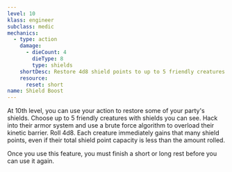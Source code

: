```yaml
---
level: 10
klass: engineer
subclass: medic
mechanics:
  - type: action
    damage:
      - dieCount: 4
        dieType: 8
        type: shields
    shortDesc: Restore 4d8 shield points to up to 5 friendly creatures you can see.
    resource:
      reset: short
name: Shield Boost
---
```

At 10th level, you can use your action to restore some of your party's shields.
Choose up to 5 friendly creatures with shields you can see. Hack into their armor system and use a brute
force algorithm to overload their kinetic barrier. Roll 4d8. Each creature immediately gains that many shield points,
even if their total shield point capacity is less than the amount rolled.

Once you use this feature, you must finish a short or long rest before you can use it again.
